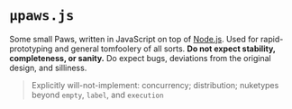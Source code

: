 `µpaws.js`
=========
Some small Paws, written in JavaScript on top of [Node.js][]. Used for rapid-prototyping and general
tomfoolery of all sorts. **Do not expect stability, completeness, or sanity.** Do expect bugs,
deviations from the original design, and silliness.

> Explicitly will-not-implement: concurrency; distribution; nuketypes beyond `empty`, `label`, and
   `execution`

   [Node.js]: <http://nodejs.org/> "a platform built on Chrome's JavaScript runtime"
